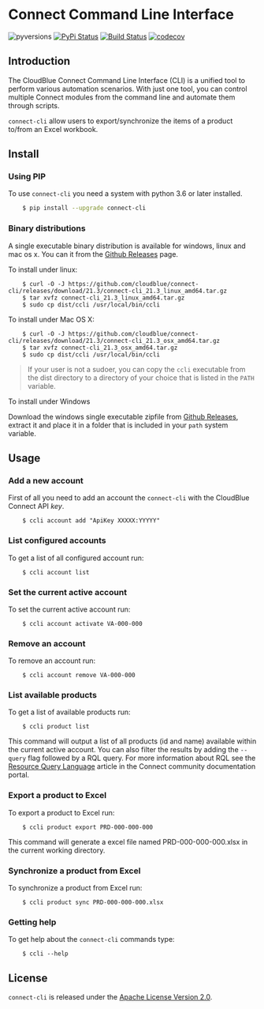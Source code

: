 # Connect Command Line Interface

![pyversions](https://img.shields.io/pypi/pyversions/connect-cli.svg) [![PyPi Status](https://img.shields.io/pypi/v/connect-cli.svg)](https://pypi.org/project/connect-cli/) [![Build Status](https://travis-ci.org/cloudblue/connect-cli.svg?branch=master)](https://travis-ci.org/cloudblue/connect-cli) [![codecov](https://codecov.io/gh/cloudblue/connect-cli/branch/master/graph/badge.svg)](https://codecov.io/gh/cloudblue/connect-cli)


## Introduction

The CloudBlue Connect Command Line Interface (CLI) is a unified tool to perform various automation scenarios. With just one tool, you can control multiple Connect modules from the command line and automate them through scripts.

`connect-cli` allow users to export/synchronize the items of a product to/from an Excel workbook.


## Install

### Using PIP

To use `connect-cli` you need a system with python 3.6 or later installed.

```sh
    $ pip install --upgrade connect-cli
```    

### Binary distributions

A single executable binary distribution is available for windows, linux and mac os x.
You can it from the [Github Releases](https://github.com/cloudblue/connect-cli/releases) page.

To install under linux:

```
    $ curl -O -J https://github.com/cloudblue/connect-cli/releases/download/21.3/connect-cli_21.3_linux_amd64.tar.gz
    $ tar xvfz connect-cli_21.3_linux_amd64.tar.gz
    $ sudo cp dist/ccli /usr/local/bin/ccli
```

To install under Mac OS X:

```
    $ curl -O -J https://github.com/cloudblue/connect-cli/releases/download/21.3/connect-cli_21.3_osx_amd64.tar.gz
    $ tar xvfz connect-cli_21.3_osx_amd64.tar.gz
    $ sudo cp dist/ccli /usr/local/bin/ccli
```

> If your user is not a sudoer, you can copy the `ccli` executable from the dist directory to a directory of your choice
> that is listed in the `PATH` variable.


To install under Windows

Download the windows single executable zipfile from [Github Releases](https://github.com/cloudblue/connect-cli/releases/download/21.3/connect-cli_21.3_windows_amd64.tar.gz), extract it and place it in a folder that is included in your `path` system variable.


## Usage

### Add a new account

First of all you need to add an account the `connect-cli` with the CloudBlue Connect API *key*.

```
    $ ccli account add "ApiKey XXXXX:YYYYY"
```

### List configured accounts

To get a list of all configured account run:

```
    $ ccli account list
```


### Set the current active account

To set the current active account run:

```
    $ ccli account activate VA-000-000
```

### Remove an account

To remove an account run:

```
    $ ccli account remove VA-000-000
```

### List available products

To get a list of available products run:

```
    $ ccli product list
```

This command will output a list of all products (id and name) available within the current active account.
You can also filter the results by adding the ``--query`` flag followed by a RQL query.
For more information about RQL see the [Resource Query Language](https://connect.cloudblue.com/community/api/rql/)
article in the Connect community documentation portal.


### Export a product to Excel

To export a product to Excel run:

```
    $ ccli product export PRD-000-000-000
```

This command will generate a excel file named PRD-000-000-000.xlsx in the current working directory.


### Synchronize a product from Excel

To synchronize a product from Excel run:

```
    $ ccli product sync PRD-000-000-000.xlsx
```


### Getting help

To get help about the `connect-cli` commands type:

```
    $ ccli --help
```

## License

`connect-cli` is released under the [Apache License Version 2.0](https://www.apache.org/licenses/LICENSE-2.0).
